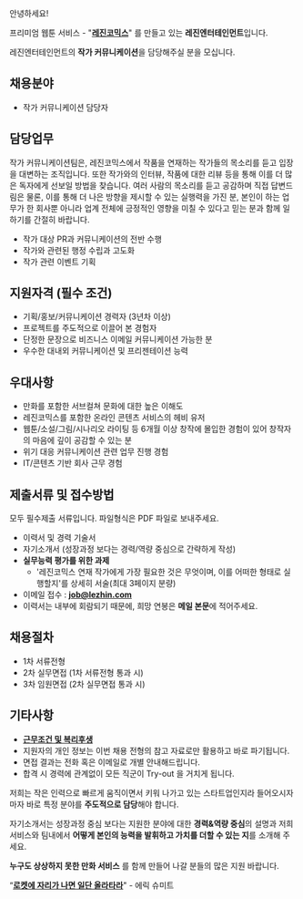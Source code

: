 안녕하세요!

프리미엄 웹툰 서비스 - "**[레진코믹스](http://www.lezhin.com)**" 를 만들고 있는 **레진엔터테인먼트**입니다.

레진엔터테인먼트의 **작가 커뮤니케이션**을 담당해주실 분을 모십니다.



## 채용분야

- 작가 커뮤니케이션 담당자 


## 담당업무
작가 커뮤니케이션팀은, 레진코믹스에서 작품을 연재하는 작가들의 목소리를 듣고 입장을 대변하는 조직입니다. 또한 작가와의 인터뷰, 작품에 대한 리뷰 등을 통해 이를 더 많은 독자에게 선보일 방법을 찾습니다. 여러 사람의 목소리를 듣고 공감하며 직접 답변드림은 물론, 이를 통해 더 나은 방향을 제시할 수 있는 실행력을 가진 분, 본인이 하는 업무가 한 회사뿐 아니라 업계 전체에 긍정적인 영향을 미칠 수 있다고 믿는 분과 함께 일하기를 간절히 바랍니다.

- 작가 대상 PR과 커뮤니케이션의 전반 수행
- 작가와 관련된 행정 수립과 고도화
- 작가 관련 이벤트 기획


## 지원자격 (필수 조건)

- 기획/홍보/커뮤니케이션 경력자 (3년차 이상)
- 프로젝트를 주도적으로 이끌어 본 경험자
- 단정한 문장으로 비즈니스 이메일 커뮤니케이션 가능한 분 
- 우수한 대내외 커뮤니케이션 및 프리젠테이션 능력


## 우대사항

- 만화를 포함한 서브컬쳐 문화에 대한 높은 이해도
- 레진코믹스를 포함한 온라인 콘텐츠 서비스의 헤비 유저
- 웹툰/소설/그림/시나리오 라이팅 등 6개월 이상 창작에 몰입한 경험이 있어 창작자의 마음에 깊이 공감할 수 있는 분
- 위기 대응 커뮤니케이션 관련 업무 진행 경험
- IT/콘텐츠 기반 회사 근무 경험 

 
## 제출서류 및  접수방법 

모두 필수제출 서류입니다. 파일형식은 PDF 파일로 보내주세요.

- 이력서 및 경력 기술서 
- 자기소개서 (성장과정 보다는 경력/역량 중심으로 간략하게 작성)
- **실무능력 평가를 위한 과제**
  - '레진코믹스 연재 작가에게 가장 필요한 것은 무엇이며, 이를 어떠한 형태로 실행할지'를 상세히 서술(최대 3페이지 분량) 
- 이메일 접수 : **job@lezhin.com** 
- 이력서는 내부에 회람되기 때문에, 희망 연봉은 **메일 본문**에 적어주세요.



## 채용절차 

- 1차 서류전형
- 2차 실무면접 (1차 서류전형 통과 시)
- 3차 임원면접 (2차 실무면접 통과 시)


## 기타사항 
- [**근무조건 및 복리후생**](https://github.com/lezhin/apply/blob/master/README.md)
- 지원자의 개인 정보는 이번 채용 전형의 참고 자료로만 활용하고 바로 파기됩니다.
- 면접 결과는 전화 혹은 이메일로 개별 안내해드립니다.
- 합격 시 경력에 관계없이 모든 직군이 Try-out 을 거치게 됩니다. 


저희는 작은 인력으로 빠르게 움직이면서 키워 나가고 있는 스타트업인지라 들어오시자마자 바로 특정 분야를 **주도적으로 담당**해야 합니다. 

자기소개서는 성장과정 중심 보다는 지원한 분야에 대한 **경력&역량 중심**의 설명과 저희 서비스와 팀내에서 **어떻게 본인의 능력을 발휘하고 가치를 더할 수 있는 지**를 소개해 주세요.

**누구도 상상하지 못한 만화 서비스** 를 함께 만들어 나갈 분들의 많은 지원 바랍니다.


“[**로켓에 자리가 나면 일단 올라타라**](http://estima.wordpress.com/2012/05/28/sheryl/)" - 에릭 슈미트